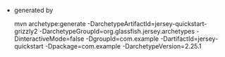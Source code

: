 * generated by 

    mvn archetype:generate -DarchetypeArtifactId=jersey-quickstart-grizzly2 -DarchetypeGroupId=org.glassfish.jersey.archetypes -DinteractiveMode=false -DgroupId=com.example -DartifactId=jersey-quickstart -Dpackage=com.example -DarchetypeVersion=2.25.1

